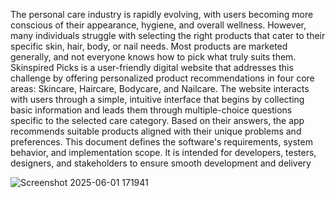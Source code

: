 
The personal care industry is rapidly evolving, with users
becoming more conscious of their appearance, hygiene, and
overall wellness. However, many individuals struggle with
selecting the right products that cater to their specific skin,
hair, body, or nail needs. Most products are marketed
generally, and not everyone knows how to pick what truly suits
them.
Skinspired Picks is a user-friendly digital website that
addresses this challenge by offering personalized product
recommendations in four core areas: Skincare, Haircare,
Bodycare, and Nailcare. The website interacts with users
through a simple, intuitive interface that begins by collecting
basic information and leads them through multiple-choice
questions specific to the selected care category. Based on their
answers, the app recommends suitable products aligned with
their unique problems and preferences.
This document defines the software's requirements, system
behavior, and implementation scope. It is intended for
developers, testers, designers, and stakeholders to ensure
smooth development and delivery

![Screenshot 2025-06-01 171941](https://github.com/user-attachments/assets/751f822e-ffa6-4360-a320-8a19566a13ce)


